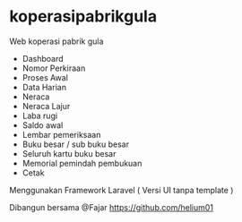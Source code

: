 # koperasipabrikgula
Web koperasi pabrik gula
- Dashboard
- Nomor Perkiraan
- Proses Awal
- Data Harian
- Neraca
- Neraca Lajur
- Laba rugi
- Saldo awal
- Lembar pemeriksaan
- Buku besar / sub buku besar
- Seluruh kartu buku besar
- Memorial pemindah pembukuan
- Cetak

Menggunakan Framework Laravel ( Versi UI tanpa template )

Dibangun bersama @Fajar https://github.com/helium01
